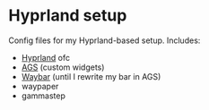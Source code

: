 # Hyprland setup
Config files for my Hyprland-based setup.
Includes:
- [Hyprland](https://hyprland.org/) ofc
- [AGS](https://aylur.github.io/ags-docs/) (custom widgets)
- [Waybar](https://github.com/Alexays/Waybar) (until I rewrite my bar in AGS)
- waypaper
- gammastep
